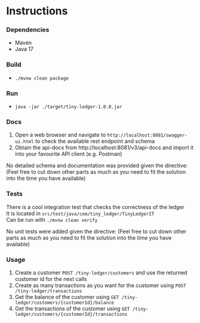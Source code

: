 # Instructions

### Dependencies
- Maven
- Java 17

### Build

- ```./mvnw clean package ```

### Run

- ```java -jar ./target/tiny-ledger-1.0.0.jar ```

### Docs

1. Open a web browser and navigate to `http://localhost:8081/swagger-ui.html` to check the available rest endpoint and schema
2. Obtain the api-docs from http://localhost:8081/v3/api-docs and import it into your favourite API client (e.g. Postman)

No detailed schema and documentation was provided given the directive:
(Feel free to cut down other parts as much as you need to fit the solution into the
time you have available)

### Tests

There is a cool integration test that checks the correctness of the ledger <br>
It is located in `src/test/java/com/tiny_ledger/TinyLedgerIT` <br>
Can be run with ```./mvnw clean verify ```

No unit tests were added given the directive:
(Feel free to cut down other parts as much as you need to fit the solution into the
time you have available)

### Usage

1. Create a customer ```POST /tiny-ledger/customers``` and use the returned customer id for the next calls
2. Create as many transactions as you want for the customer using ```POST /tiny-ledger/transactions``` 
3. Get the balance of the customer using ```GET /tiny-ledger/customers/{customerId}/balance```
4. Get the transactions of the customer using ```GET /tiny-ledger/customers/{customerId}/transactions```

